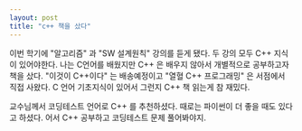 ```yaml
---
layout: post 
title: "c++ 책을 샀다" 
---
```


<p>
이번 학기에 "알고리즘" 과 "SW 설계원칙" 강의를 듣게 됐다.
두 강의 모두 C++ 지식이 있어야한다.
나는 C언어를 배웠지만 C++ 은 배우지 않아서
개별적으로 공부하고자 책을 샀다.
"이것이 C++이다" 는 배송예정이고
"열혈 C++ 프로그래밍" 은 서점에서 직접 사왔다.
C 언어 기초지식이 있어서 그런지 C++ 책 읽는게 참 재밌다.
</p>

교수님께서 코딩테스트 언어로 C++ 를 추천하셨다.
때로는 파이썬이 더 좋을 때도 있다고 하셨다.
어서 C++ 공부하고 코딩테스트 문제 풀어봐야지.
